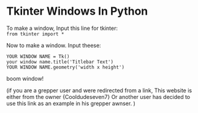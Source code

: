 # Tkinter Windows In Python

To make a window, Input this line for tkinter:\
`from tkinter import *` 

Now to make a window. Input theese:


`YOUR WINDOW NAME = Tk()`\
`your window name.title('Titlebar Text')`\
`YOUR WINDOW NAME.geometry('width x height')`


boom window!


(if you are a grepper user and were redirected from a link, This website is either from the owner {Cooldudeseven7} Or another user has decided to use this link as an example in his grepper awnser. )
